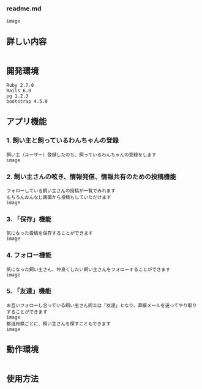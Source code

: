 ### readme.md

```
image
```

## 詳しい内容
```
```

## 開発環境
```
Ruby 2.7.0
Rails 6.0
pg 1.2.3
bootstrap 4.5.0
```

## アプリ機能
### 1. 飼い主と飼っているわんちゃんの登録
```
飼い主（ユーザー）登録したのち、飼っているわんちゃんの登録をします
image
```

### 2. 飼い主さんの呟き、情報発信、情報共有のための投稿機能
```
フォローしている飼い主さんの投稿が一覧でみれます
もちろんおんなじ画面から投稿もしていただけます
image
```

### 3. 「保存」機能
```
気になった投稿を保存することができます
image
```

### 4. フォロー機能
```
気になった飼い主さん、仲良くしたい飼い主さんをフォローすることができます
image
```
### 5. 「友達」機能
```
お互いフォローし合っている飼い主さん同士は「友達」となり、直接メールを送ってやり取りすることができます
image
都道府県ごとに、飼い主さんを探すこともできます
image
```

## 動作環境
```
```

## 使用方法
```
```

